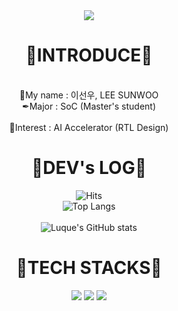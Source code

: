 <div align=center>
<img src="https://capsule-render.vercel.app/api?type=waving&color=gradient&height=250&section=header&text=Welcome%20to%20Luque's%20GitHub%20👋&animation=twinkling&fontSize=35&fontAlignY=40&fontAlign=50" />

<div align=center><h1>📢INTRODUCE📢</h1></div>
<br>
📃My name : 이선우,  LEE SUNWOO
<br
<br>
✒Major : SoC (Master's student)
<br>
<br>
📌Interest : AI Accelerator (RTL Design)
 
<div align=center><h1>🌌DEV's LOG🌌</h1></div>


![Hits](https://hits.seeyoufarm.com/api/count/incr/badge.svg?url=https%3A%2F%2Fgithub.com%2FLuque4503%2FLuque4503&count_bg=%230CA678&title_bg=%23515353&icon=snapcraft.svg&icon_color=%23F9F6F6&title=welcome+Luque&edge_flat=false)
<br>
![Top Langs](https://github-readme-stats.vercel.app/api/top-langs/?username=Luque4503&layout=donut-vertical&theme=tokyonight)
<br>
<br>
![Luque's GitHub stats](https://github-readme-stats.vercel.app/api?username=Luque4503&include_all_commits=true&theme=tokyonight&hide_border=true&count_private=true)


<div align=center><h1>📕TECH STACKS📕</h1></div>
 <img src="https://img.shields.io/badge/linux-FCC624?style=for-the-badge&logo=linux&logoColor=black">
 <img src="https://img.shields.io/badge/C-A8B9CC?style=for-the-badge&logo=C&logoColor=black"/>
 <img src="https://img.shields.io/badge/Python-3766AB?style=for-the-badge&logo=Python&logoColor=white"/></a>

